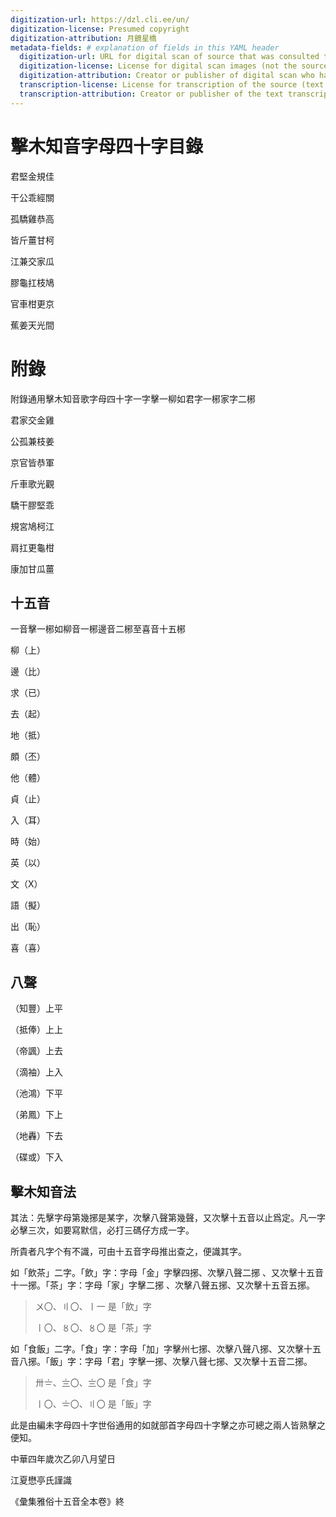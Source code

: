 ```yaml
---
digitization-url: https://dzl.cli.ee/un/
digitization-license: Presumed copyright
digitization-attribution: 月鏡星橋
metadata-fields: # explanation of fields in this YAML header
  digitization-url: URL for digital scan of source that was consulted to make the text transcription
  digitization-license: License for digital scan images (not the source text itself)
  digitization-attribution: Creator or publisher of digital scan who has released the scan under above license
  transcription-license: License for transcription of the source (text only, not the images), i.e. this document
  transcription-attribution: Creator or publisher of the text transcription
---
```


# 擊木知音字母四十字目錄

君堅金規佳

干公乖經關

孤驕雞恭高

皆斤薑甘柯

江兼交家瓜

膠龜扛枝鳩

官車柑更京

蕉姜天光間

# 附錄

附錄通用擊木知音歌字母四十字一字擊一柳如君字一㭨家字二㭨

君家交金雞

公孤兼枝姜

京官皆恭軍

斤車歌光觀

驕干膠堅乖

規宮鳩柯江

肩扛更龜柑

康加甘瓜薑

## 十五音

一音擊一㭨如柳音一㭨邊音二㭨至喜音十五㭨

柳（上）

邊（比）

求（已）

去（起）

地（抵）

頗（丕）

他（體）

貞（止）

入（耳）

時（始）

英（以）

文（X）

語（擬）

出（恥）

喜（喜）

## 八聲

（知豐）上平

（抵俸）上上

（帝諷）上去

（滴袖）上入

（池鴻）下平

（弟鳳）下上

（地轟）下去

（碟或）下入

## 擊木知音法

其法：先擊字母第幾捓是某字，次擊八聲第幾聲，又次擊十五音以止爲定。凡一字必擊三次，如要寫默信，必打三碼仔方成一字。

所貴者凡字个有不識，可由十五音字母推出查之，便識其字。

如「飲茶」二字。「飲」字：字母「金」字擊四捓、次擊八聲二捓 、又次擊十五音十一捓。「茶」字：字母「家」字擊二捓 、次擊八聲五捓、又次擊十五音五捓。

> 〤〇、〢〇、〡一 是「飲」字
>
> 〡〇、〥〇、〥〇 是「茶」字

如「食飯」二字。「食」字：字母「加」字擊州七捓、次擊八聲八捓、又次擊十五音八捓。「飯」字：字母「君」字擊一捓、次擊八聲七捓、又次擊十五音二捓。

> 〺〧、〨〇、〨〇 是「食」字
>
> 〡〇、〧〇、〢〇 是「飯」字

此是由編未字母四十字世俗通用的如就部首字母四十字擊之亦可總之兩人皆熟擊之便知。

中華四年歲次乙卯八月望日

江夏懋亭氏謹識

《彙集雅俗十五音全本卷》終